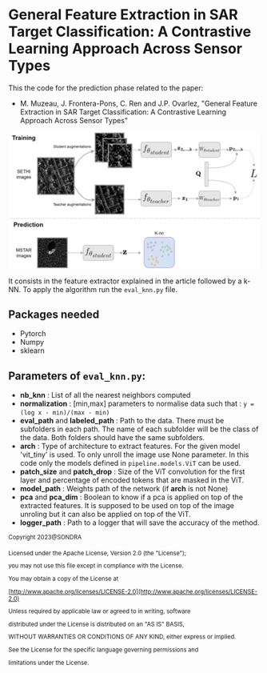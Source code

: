 
# General Feature Extraction in SAR Target Classification: A Contrastive Learning Approach Across Sensor Types

This the code for the prediction phase related to the paper:
- M. Muzeau, J. Frontera-Pons, C. Ren and J.P. Ovarlez, "General Feature Extraction in SAR Target Classification: A Contrastive Learning Approach Across Sensor Types" 

![arch](contrastive_mstar.png)

It consists in the feature extractor explained in the article followed by a k-NN. To apply the algorithm run the `eval_knn.py` file.

## Packages needed
 - Pytorch
 - Numpy
 - sklearn

## Parameters of `eval_knn.py`:

- **nb_knn** : List of all the nearest neighbors computed
- **normalization** : [min,max] parameters to normalise data such that : `y = (log x - min)/(max - min)`
- **eval_path** and **labeled_path** : Path to the data. There must be subfolders in each path. The name of each subfolder will be the class of the data. Both folders should have the same subfolders.
- **arch** : Type of architecture to extract features. For the given model 'vit_tiny' is used. To only unroll the image use None parameter. In this code only the models defined in `pipeline.models.ViT` can be used.
- **patch_size** and **patch_drop** : Size of the ViT convolution for the first layer and percentage of encoded tokens that are masked in the ViT.
- **model_path** : Weights path of the network (if **arch** is not None)
- **pca** and **pca_dim** : Boolean to know if a pca is applied on top of the extracted features. It is supposed to be used on top of the image unroling but it can also be applied on top of the ViT.
- **logger_path** : Path to a logger that will save the accuracy of the method.
 

<sup>
Copyright 2023@SONDRA

Licensed under the Apache License, Version 2.0 (the "License");

you may not use this file except in compliance with the License.

You may obtain a copy of the License at

[http://www.apache.org/licenses/LICENSE-2.0](http://www.apache.org/licenses/LICENSE-2.0)    

Unless required by applicable law or agreed to in writing, software

distributed under the License is distributed on an "AS IS" BASIS,

WITHOUT WARRANTIES OR CONDITIONS OF ANY KIND, either express or implied.

See the License for the specific language governing permissions and

limitations under the License.
</sup>



